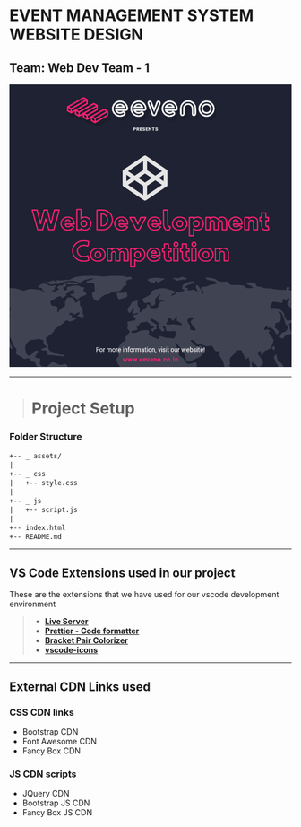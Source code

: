 # EVENT MANAGEMENT SYSTEM WEBSITE DESIGN

## Team: Web Dev Team - 1

![Event Management System](assets/Event-Management-System.png)

---

> # Project Setup

### Folder Structure

```
+-- _ assets/
|
+-- _ css
|   +-- style.css
|
+-- _ js
|   +-- script.js
|
+-- index.html
+-- README.md
```

---

## VS Code Extensions used in our project

These are the extensions that we have used for our vscode development environment

> - **[Live Server](https://marketplace.visualstudio.com/items?itemName=ritwickdey.LiveServer)**
> - **[Prettier - Code formatter](https://marketplace.visualstudio.com/items?itemName=esbenp.prettier-vscode)**
> - **[Bracket Pair Colorizer](https://marketplace.visualstudio.com/items?itemName=CoenraadS.bracket-pair-colorizer)**
> - **[vscode-icons](https://marketplace.visualstudio.com/items?itemName=vscode-icons-team.vscode-icons)**

---

## **External CDN Links used**

### **CSS** CDN links

- Bootstrap CDN
- Font Awesome CDN
- Fancy Box CDN

### **JS** CDN scripts

- JQuery CDN
- Bootstrap JS CDN
- Fancy Box JS CDN
